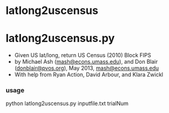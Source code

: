 latlong2uscensus
================

# latlong2uscensus.py
- Given US lat/long, return US Census (2010) Block FIPS
- by Michael Ash (mash@econs.umass.edu), and Don Blair (donblair@pvos.org),  May 2013, mash@econs.umass.edu
- With help from Ryan Action, David Arbour, and Klara Zwickl

### usage

python latlong2uscensus.py inputfile.txt trialNum


